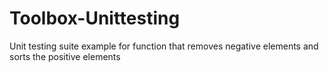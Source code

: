 # Toolbox-Unittesting
Unit testing suite example for function that removes negative elements and sorts the positive elements
